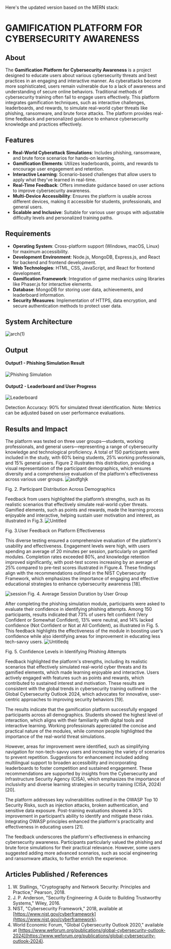 Here's the updated version based on the MERN stack:

# GAMIFICATION PLATFORM FOR CYBERSECURITY AWARENESS

## About
The **Gamification Platform for Cybersecurity Awareness** is a project designed to educate users about various cybersecurity threats and best practices in an engaging and interactive manner. As cyberattacks become more sophisticated, users remain vulnerable due to a lack of awareness and understanding of secure online behaviors. Traditional methods of cybersecurity training often fail to engage users effectively. This platform integrates gamification techniques, such as interactive challenges, leaderboards, and rewards, to simulate real-world cyber threats like phishing, ransomware, and brute force attacks. The platform provides real-time feedback and personalized guidance to enhance cybersecurity knowledge and practices effectively.

## Features
- **Real-World Cyberattack Simulations**: Includes phishing, ransomware, and brute force scenarios for hands-on learning.
- **Gamification Elements**: Utilizes leaderboards, points, and rewards to encourage user engagement and retention.
- **Interactive Learning**: Scenario-based challenges that allow users to apply what they've learned in real-time.
- **Real-Time Feedback**: Offers immediate guidance based on user actions to improve cybersecurity awareness.
- **Multi-Device Accessibility**: Ensures the platform is usable across different devices, making it accessible for students, professionals, and general users.
- **Scalable and Inclusive**: Suitable for various user groups with adjustable difficulty levels and personalized training paths.

## Requirements
* **Operating System**: Cross-platform support (Windows, macOS, Linux) for maximum accessibility.
* **Development Environment**: Node.js, MongoDB, Express.js, and React for backend and frontend development.
* **Web Technologies**: HTML, CSS, JavaScript, and React for frontend development.
* **Gamification Framework**: Integration of game mechanics using libraries like Phaser.js for interactive elements.
* **Database**: MongoDB for storing user data, achievements, and leaderboard information.
* **Security Measures**: Implementation of HTTPS, data encryption, and secure authentication methods to protect user data.

## System Architecture
![arch(1)](https://github.com/user-attachments/assets/d827aa73-fbbc-42d7-a557-4ddba9dffd75)

## Output
#### Output1 - Phishing Simulation Result
![Phishing Simulation](https://yourgithubrepo.com/phishing-simulation.png)

#### Output2 - Leaderboard and User Progress
![Leaderboard](https://yourgithubrepo.com/leaderboard.png)

Detection Accuracy: 90% for simulated threat identification.
Note: Metrics can be adjusted based on user performance evaluations.

## Results and Impact
The platform was tested on three user groups—students, working professionals, and general users—representing a range of cybersecurity knowledge and technological proficiency. A total of 150 participants were included in the study, with 60% being students, 25% working professionals, and 15% general users. Figure 2 illustrates this distribution, providing a visual representation of the participant demographics, which ensures diversity and a comprehensive evaluation of the platform's effectiveness across various user groups.
![asdfghjk](https://github.com/user-attachments/assets/a1660155-6aa1-474e-9e9a-9d0abe84aa55)

Fig. 2. Participant Distribution Across Demographics

Feedback from users highlighted the platform’s strengths, such as its realistic scenarios that effectively simulate real-world cyber threats. Gamified elements, such as points and rewards, made the learning process enjoyable and interactive, helping sustain user motivation and interest, as illustrated in Fig.3. 
![Untitled](https://github.com/user-attachments/assets/2c6a53d7-61b9-4811-b72c-34697df8023f)

Fig. 3.User Feedback on Platform Effectiveness

This diverse testing ensured a comprehensive evaluation of the platform's usability and effectiveness. Engagement levels were high, with users spending an average of 20 minutes per session, particularly on gamified modules. Completion rates exceeded 80%, and knowledge retention improved significantly, with post-test scores increasing by an average of 25% compared to pre-test scores illustrated in Figure.4. These findings align with the recommendations outlined in the NIST Cybersecurity Framework, which emphasizes the importance of engaging and effective educational strategies to enhance cybersecurity awareness [18].

![session](https://github.com/user-attachments/assets/a24693ea-d1e5-465e-8ddc-22742d1ceb5c)
Fig. 4. Average Session Duration by User Group

After completing the phishing simulation module, participants were asked to evaluate their confidence in identifying phishing attempts. Among 150 participants, results indicated that 73% of users felt confident (Very Confident or Somewhat Confident), 13% were neutral, and 14% lacked confidence (Not Confident or Not at All Confident), as illustrated in Fig. 5. This feedback highlights the effectiveness of the module in boosting user’s confidence while also identifying areas for improvement in educating less tech-savvy users.
![Untitledq](https://github.com/user-attachments/assets/c4361f57-eff3-45b2-a472-5f5b11f762a9)

Fig. 5. Confidence Levels in Identifying Phishing Attempts

Feedback highlighted the platform's strengths, including its realistic scenarios that effectively simulated real-world cyber threats and its gamified elements, which made learning enjoyable and interactive. Users actively engaged with features such as points and rewards, which contributed to sustained interest and motivation. These results are consistent with the global trends in cybersecurity training outlined in the Global Cybersecurity Outlook 2024, which advocates for innovative, user-centric approaches to improving security behaviors [19].

The results indicate that the gamification platform successfully engaged participants across all demographics. Students showed the highest level of interaction, which aligns with their familiarity with digital tools and interactive learning. Working professionals appreciated the concise and practical nature of the modules, while common people highlighted the importance of the real-world threat simulations.

However, areas for improvement were identified, such as simplifying navigation for non-tech-savvy users and increasing the variety of scenarios to prevent repetition. Suggestions for enhancement included adding multilingual support to broaden accessibility and incorporating leaderboards to foster competition and sustained engagement. These recommendations are supported by insights from the Cybersecurity and Infrastructure Security Agency (CISA), which emphasizes the importance of inclusivity and diverse learning strategies in security training (CISA, 2024) [20].

The platform addresses key vulnerabilities outlined in the OWASP Top 10 Security Risks, such as injection attacks, broken authentication, and sensitive data exposure. Post-training evaluations showed a 30% improvement in participant’s ability to identify and mitigate these risks. Integrating OWASP principles enhanced the platform's practicality and effectiveness in educating users [21].

The feedback underscores the platform's effectiveness in enhancing cybersecurity awareness. Participants particularly valued the phishing and brute force simulations for their practical relevance. However, some users suggested adding more advanced scenarios, such as social engineering and ransomware attacks, to further enrich the experience.


## Articles Published / References
1. W. Stallings, "Cryptography and Network Security: Principles and Practice," Pearson, 2018.
2. J. P. Anderson, "Security Engineering: A Guide to Building Trustworthy Systems," Wiley, 2016.
3. NIST, "Cybersecurity Framework," 2018, available at [https://www.nist.gov/cyberframework](https://www.nist.gov/cyberframework).
4. World Economic Forum, "Global Cybersecurity Outlook 2020," available at [https://www.weforum.org/publications/global-cybersecurity-outlook-2024](https://www.weforum.org/publications/global-cybersecurity-outlook-2024).
